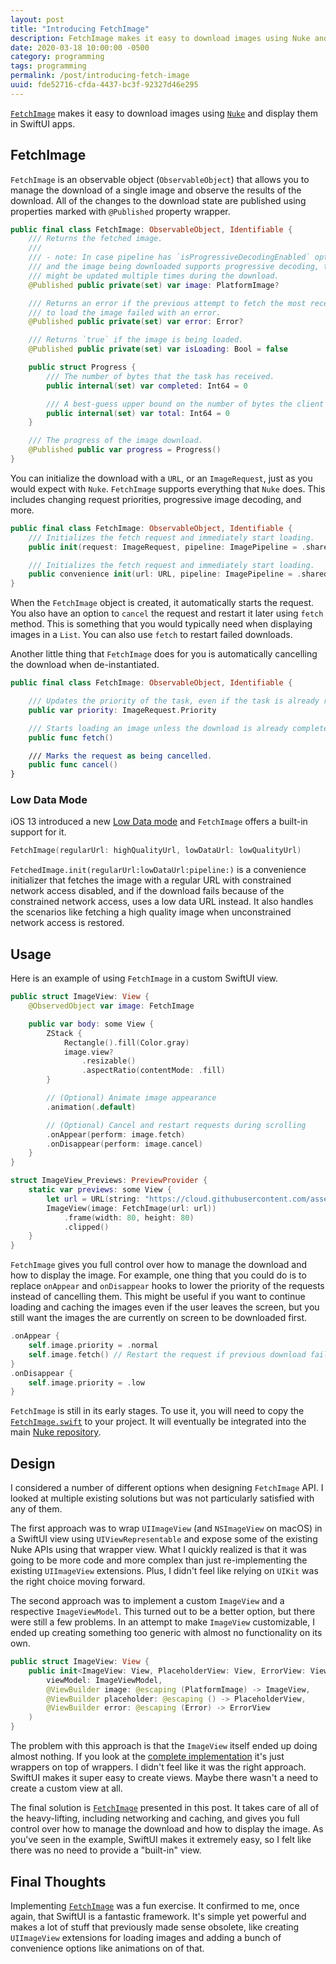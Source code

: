 ```yaml
---
layout: post
title: "Introducing FetchImage"
description: FetchImage makes it easy to download images using Nuke and display them in SwiftUI apps
date: 2020-03-18 10:00:00 -0500
category: programming
tags: programming
permalink: /post/introducing-fetch-image
uuid: fde52716-cfda-4437-bc3f-92327d46e295
---
```


[`FetchImage`](https://gist.github.com/kean/c40df0a9fef31c377757882ac30296dc) makes it easy to download images using [`Nuke`](https://github.com/kean/Nuke) and display them in SwiftUI apps.

## FetchImage

`FetchImage` is an observable object (`ObservableObject`) that allows you to manage the download of a single image and observe the results of the download. All of the changes to the download state are published using properties marked with `@Published` property wrapper.

```swift
public final class FetchImage: ObservableObject, Identifiable {
    /// Returns the fetched image.
    ///
    /// - note: In case pipeline has `isProgressiveDecodingEnabled` option enabled
    /// and the image being downloaded supports progressive decoding, the `image`
    /// might be updated multiple times during the download.
    @Published public private(set) var image: PlatformImage?

    /// Returns an error if the previous attempt to fetch the most recent attempt
    /// to load the image failed with an error.
    @Published public private(set) var error: Error?

    /// Returns `true` if the image is being loaded.
    @Published public private(set) var isLoading: Bool = false

    public struct Progress {
        /// The number of bytes that the task has received.
        public internal(set) var completed: Int64 = 0

        /// A best-guess upper bound on the number of bytes the client expects to send.
        public internal(set) var total: Int64 = 0
    }

    /// The progress of the image download.
    @Published public var progress = Progress()
}
```

You can initialize the download with a `URL`, or an `ImageRequest`, just as you would expect with `Nuke`. `FetchImage` supports everything that `Nuke` does. This includes changing request priorities, progressive image decoding, and more.

```swift
public final class FetchImage: ObservableObject, Identifiable {
    /// Initializes the fetch request and immediately start loading.
    public init(request: ImageRequest, pipeline: ImagePipeline = .shared)

    /// Initializes the fetch request and immediately start loading.
    public convenience init(url: URL, pipeline: ImagePipeline = .shared)
}
```

When the `FetchImage` object is created, it automatically starts the request. You also have an option to `cancel` the request and restart it later using `fetch` method. This is something that you would typically need when displaying images in a `List`. You can also use `fetch` to restart failed downloads.

Another little thing that `FetchImage` does for you is automatically cancelling the download when de-instantiated.

```swift
public final class FetchImage: ObservableObject, Identifiable {

    /// Updates the priority of the task, even if the task is already running.
    public var priority: ImageRequest.Priority

	/// Starts loading an image unless the download is already completed successfully.
    public func fetch()

    /// Marks the request as being cancelled.
    public func cancel()
}
```

### Low Data Mode

iOS 13 introduced a new [Low Data mode](https://support.apple.com/en-us/HT210596) and `FetchImage` offers a built-in support for it.

```swift
FetchImage(regularUrl: highQualityUrl, lowDataUrl: lowQualityUrl)
```

`FetchedImage.init(regularUrl:lowDataUrl:pipeline:)` is a convenience initializer that fetches the image with a regular URL with constrained network access disabled, and if the download fails because of the constrained network access, uses a low data URL instead. It also handles the scenarios like fetching a high quality image when unconstrained network access is restored.

## Usage

Here is an example of using `FetchImage` in a custom SwiftUI view.

```swift
public struct ImageView: View {
    @ObservedObject var image: FetchImage

    public var body: some View {
        ZStack {
            Rectangle().fill(Color.gray)
            image.view?
                .resizable()
                .aspectRatio(contentMode: .fill)
        }

        // (Optional) Animate image appearance
        .animation(.default)

        // (Optional) Cancel and restart requests during scrolling
        .onAppear(perform: image.fetch)
        .onDisappear(perform: image.cancel)
    }
}

struct ImageView_Previews: PreviewProvider {
    static var previews: some View {
    	let url = URL(string: "https://cloud.githubusercontent.com/assets/1567433/9781817/ecb16e82-57a0-11e5-9b43-6b4f52659997.jpg")!
        ImageView(image: FetchImage(url: url))
            .frame(width: 80, height: 80)
            .clipped()
    }
}
```

`FetchImage` gives you full control over how to manage the download and how to display the image. For example, one thing that you could do is to replace `onAppear` and `onDisappear` hooks to lower the priority of the requests instead of cancelling them. This might be useful if you want to continue loading and caching the images even if the user leaves the screen, but you still want the images the are currently on screen to be downloaded first.

```swift
.onAppear {
    self.image.priority = .normal
    self.image.fetch() // Restart the request if previous download failed
}
.onDisappear {
    self.image.priority = .low
}
```

`FetchImage` is still in its early stages. To use it, you will need to copy the [`FetchImage.swift`](https://gist.github.com/kean/c40df0a9fef31c377757882ac30296dc) to your project. It will eventually be integrated into the main [Nuke repository](https://github.com/kean/Nuke).

## Design

I considered a number of different options when designing `FetchImage` API. I looked at multiple existing solutions but was not particularly satisfied with any of them.

The first approach was to wrap `UIImageView` (and `NSImageView` on macOS) in a SwiftUI view using `UIViewRepresentable` and expose some of the existing Nuke APIs using that wrapper view. What I quickly realized is that it was going to be more code and more complex than just re-implementing the existing `UIImageView` extensions. Plus, I didn't feel like relying on `UIKit` was the right choice moving forward.

The second approach was to implement a custom `ImageView` and a respective `ImageViewModel`. This turned out to be a better option, but there were still a few problems. In an attempt to make `ImageView` customizable, I ended up creating something too generic with almost no functionality on its own.

```swift
public struct ImageView: View {
    public init<ImageView: View, PlaceholderView: View, ErrorView: View>(
        viewModel: ImageViewModel,
        @ViewBuilder image: @escaping (PlatformImage) -> ImageView,
        @ViewBuilder placeholder: @escaping () -> PlaceholderView,
        @ViewBuilder error: @escaping (Error) -> ErrorView
    ) 
}
```

The problem with this approach is that the `ImageView` itself ended up doing almost nothing. If you look at the [complete implementation](https://gist.github.com/kean/06dbb043b65c3a22b21a0adb1bee25d6) it's just wrappers on top of wrappers. I didn't feel like it was the right approach. SwiftUI makes it super easy to create views. Maybe there wasn't a need to create a custom view at all.

The final solution is [`FetchImage`](https://gist.github.com/kean/c40df0a9fef31c377757882ac30296dc) presented in this post. It takes care of all of the heavy-lifting, including networking and caching, and gives you full control over how to manage the download and how to display the image. As you've seen in the example, SwiftUI makes it extremely easy, so I felt like there was no need to provide a "built-in" view.

## Final Thoughts

Implementing [`FetchImage`](https://gist.github.com/kean/c40df0a9fef31c377757882ac30296dc) was a fun exercise. It confirmed to me, once again, that SwiftUI is a fantastic framework. It's simple yet powerful and makes a lot of stuff that previously made sense obsolete, like creating `UIImageView` extensions for loading images and adding a bunch of convenience options like animations on of that.
